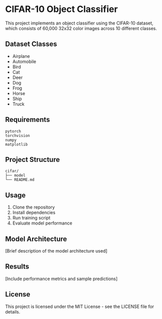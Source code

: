 # CIFAR-10 Object Classifier

This project implements an object classifier using the CIFAR-10 dataset, which consists of 60,000 32x32 color images across 10 different classes.

## Dataset Classes
- Airplane
- Automobile
- Bird
- Cat
- Deer
- Dog
- Frog
- Horse
- Ship
- Truck

## Requirements
```
pytorch
torchvision
numpy
matplotlib
```

## Project Structure
```
cifar/
├── model
└── README.md
```

## Usage
1. Clone the repository
2. Install dependencies
3. Run training script
4. Evaluate model performance

## Model Architecture
[Brief description of the model architecture used]

## Results
[Include performance metrics and sample predictions]

## License
This project is licensed under the MIT License - see the LICENSE file for details.